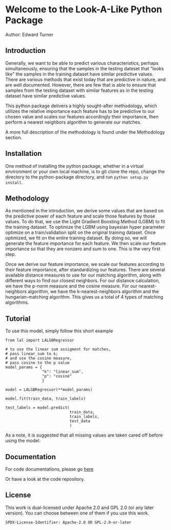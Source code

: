 # Welcome to the Look-A-Like Python Package

Author: Edward Turner

## Introduction

Generally, we want to be able to predict various characteristics,
 perhaps simultaneously, ensuring that the samples in the testing
  dateset that "looks like" the samples in the training dataset have 
 similar predictive values.  There are various methods that exist 
 today that are predictive in nature, and are well documented. However, 
 there are few that is able to ensure that samples from the testing dataset 
 with similar features as in the testing dataset have similar predictive values.
 
 This python package delivers a highly sought-after methodology, which utilizes
 the relative importance each feature has to be predictive to our chosen value
 and scales our features accordingly their importance, then perform a nearest 
 neighbors algorithm to generate our matches.  
 
 A more full description of the methodology is found under the Methodology section.

## Installation

One method of installing the python package, whether in a virtual environment
 or your own local machine, is to git clone the repo, change the directory
 to the python-package directory, and run `python setup.py install`.  

## Methodology

As mentioned in the introduction, we derive some values that are based on
the predictive power of each feature and scale those features by those values. To
do that, we use the Light Gradient Boosting Method (LGBM) to fit the training dataset. 
To optimize the LGBM using bayesian hyper parameter optimize on a train/validation
split on the original training dataset.  Once optimized, we fit on the entire 
training dataset. By doing so, we will generate the feature importance for 
each feature.  We then scale our feature importance so that they are nonzero 
and sum to one.  This is the very first step.  

Once we derive our feature importance, we scale our features according to their
feature importance, after standardizing our features.  There are several available
distance measures to use for our matching algorithm, along with different ways
to find our closest neighbors.  For our distance calculation, we have the 
p-norm measure and the cosine measure. For our nearest-neighbors algorithm, we 
have the k-nearest-neighbors algorithm and the hungarian-matching algorithm. 
This gives us a total of 4 types of matching algorithms.  

## Tutorial

To use this model, simply follow this short example
```
from lal import LALGBRegressor

# to use the linear sum assigment for matches,
# pass linear_sum to k;
# and use the cosine measure, 
# pass cosine to the p value
model_params = {
                "k": "linear_sum", 
                "p": "cosine"
                }

model = LALGBRegressor(**model_params)

model.fit(train_data, train_labels)

test_labels = model.predict(
                            train_data, 
                            train_labels, 
                            test_data
                            )

```

As a note, it is suggested that all missing values are taken cared off before 
using the model.


## Documentation

For code documentations, please go [here](https://ed-turner.github.io/look-a-like/)

Or have a look at the code repository.


## License

This work is dual-licensed under Apache 2.0 and GPL 2.0 (or any later version).
You can choose between one of them if you use this work.

`SPDX-License-Identifier: Apache-2.0 OR GPL-2.0-or-later`
